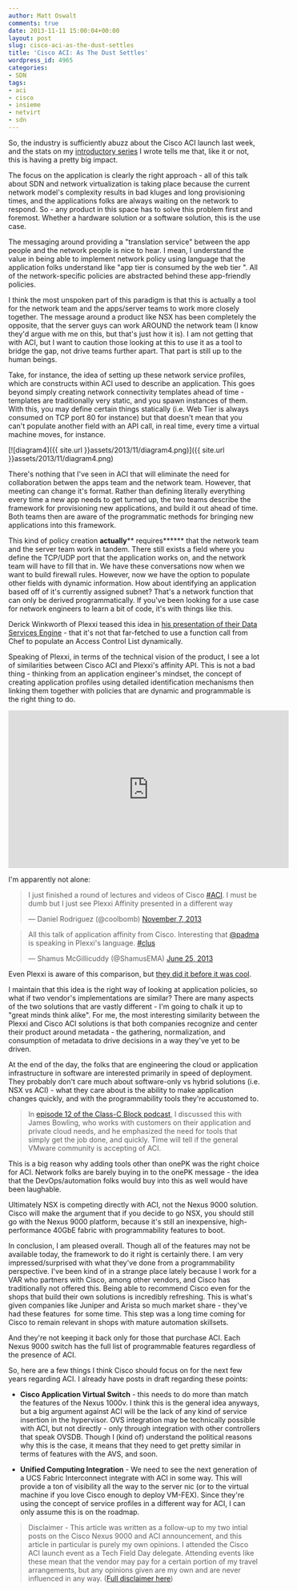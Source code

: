 ```yaml
---
author: Matt Oswalt
comments: true
date: 2013-11-11 15:00:04+00:00
layout: post
slug: cisco-aci-as-the-dust-settles
title: 'Cisco ACI: As The Dust Settles'
wordpress_id: 4965
categories:
- SDN
tags:
- aci
- cisco
- insieme
- netvirt
- sdn
---
```


So, the industry is sufficiently abuzz about the Cisco ACI launch last week, and the stats on my [introductory series](http://keepingitclassless.net/2013/11/insieme-and-cisco-aci-part-2-aci-and-programmability/) I wrote tells me that, like it or not, this is having a pretty big impact.

The focus on the application is clearly the right approach - all of this talk about SDN and network virtualization is taking place because the current network model's complexity results in bad kluges and long provisioning times, and the applications folks are always waiting on the network to respond. So - any product in this space has to solve this problem first and foremost. Whether a hardware solution or a software solution, this is the use case.

The messaging around providing a "translation service" between the app people and the network people is nice to hear. I mean, I understand the value in being able to implement network policy using language that the application folks understand like "app tier is consumed by the web tier ". All of the network-specific policies are abstracted behind these app-friendly policies.

I think the most unspoken part of this paradigm is that this is actually a tool for the network team and the apps/server teams to work more closely together. The message around a product like NSX has been completely the opposite, that the server guys can work AROUND the network team (I know they'd argue with me on this, but that's just how it is). I am not getting that with ACI, but I want to caution those looking at this to use it as a tool to bridge the gap, not drive teams further apart. That part is still up to the human beings.

Take, for instance, the idea of setting up these network service profiles, which are constructs within ACI used to describe an application. This goes beyond simply creating network connectivity templates ahead of time - templates are traditionally very static, and you spawn instances of them. With this, you may define certain things statically (i.e. Web Tier is always consumed on TCP port 80 for instance) but that doesn't mean that you can't populate another field with an API call, in real time, every time a virtual machine moves, for instance.

[![diagram4]({{ site.url }}assets/2013/11/diagram4.png)]({{ site.url }}assets/2013/11/diagram4.png)

There's nothing that I've seen in ACI that will eliminate the need for collaboration betwen the apps team and the network team. However, that meeting can change it's format. Rather than defining literally everything every time a new app needs to get turned up, the two teams describe the framework for provisioning new applications, and build it out ahead of time. Both teams then are aware of the programmatic methods for bringing new applications into this framework.

This kind of policy creation **actually**** requires****** that the network team and the server team work in tandem. There still exists a field where you define the TCP/UDP port that the application works on, and the network team will have to fill that in. We have these conversations now when we want to build firewall rules. However, now we have the option to populate other fields with dynamic information. How about identifying an application based off of it's currently assigned subnet? That's a network function that can only be derived programmatically. If you've been looking for a use case for network engineers to learn a bit of code, it's with things like this.

Derick Winkworth of Plexxi teased this idea in [his presentation of their Data Services Engine](http://keepingitclassless.net/2013/10/plexxi-optimized-workload-and-workflow/) - that it's not that far-fetched to use a function call from Chef to populate an Access Control List dynamically.

Speaking of Plexxi, in terms of the technical vision of the product, I see a lot of similarities between Cisco ACI and Plexxi's affinity API. This is not a bad thing - thinking from an application engineer's mindset, the concept of creating application profiles using detailed identification mechanisms then linking them together with policies that are dynamic and programmable is the right thing to do.

<div style="text-align: center"><iframe width="560" height="315" src="http://www.youtube.com/embed/ka8QG7S8ir0" frameborder="0" allowfullscreen></iframe></div>

I'm apparently not alone:

<blockquote class="twitter-tweet" lang="en"><p lang="en" dir="ltr">I just finished a round of lectures and videos of Cisco <a href="https://twitter.com/hashtag/ACI?src=hash">#ACI</a>. I must be dumb but I just see Plexxi Affinity presented in a different way</p>&mdash; Daniel Rodriguez (@coolbomb) <a href="https://twitter.com/coolbomb/status/398571817788391424">November 7, 2013</a></blockquote>
<script async src="//platform.twitter.com/widgets.js" charset="utf-8"></script>

<blockquote class="twitter-tweet" lang="en"><p lang="en" dir="ltr">All this talk of application affinity from Cisco. Interesting that <a href="https://twitter.com/Padma">@padma</a> is speaking in Plexxi&#39;s language. <a href="https://twitter.com/hashtag/clus?src=hash">#clus</a></p>&mdash; Shamus McGillicuddy (@ShamusEMA) <a href="https://twitter.com/ShamusEMA/status/349548663166611457">June 25, 2013</a></blockquote>
<script async src="//platform.twitter.com/widgets.js" charset="utf-8"></script>

Even Plexxi is aware of this comparison, but [they did it before it was cool](http://www.plexxi.com/2013/06/plexxi-on-cisco-application-driven-networking-is-the-new-black/#sthash.y4TneL5s.AebSL84E.dpbs).

I maintain that this idea is the right way of looking at application policies, so what if two vendor's implementations are similar? There are many aspects of the two solutions that are vastly different - I'm going to chalk it up to "great minds think alike". For me, the most interesting similarity between the Plexxi and Cisco ACI solutions is that both companies recognize and center their product around metadata - the gathering, normalization, and consumption of metadata to drive decisions in a way they've yet to be driven.

At the end of the day, the folks that are engineering the cloud or application infrastructure in software are interested primarily in speed of deployment. They probably don't care much about software-only vs hybrid solutions (i.e. NSX vs ACI) - what they care about is the ability to make application changes quickly, and with the programmability tools they're accustomed to.

> In [episode 12 of the Class-C Block podcast](http://classcblock.com/2013/11/06/show-12-insieme-and-the-nexus-9000/), I discussed this with James Bowling, who works with customers on their application and private cloud needs, and he emphasized the need for tools that simply get the job done, and quickly. Time will tell if the general VMware community is accepting of ACI.

This is a big reason why adding tools other than onePK was the right choice for ACI. Network folks are barely buying in to the onePK message - the idea that the DevOps/automation folks would buy into this as well would have been laughable.

Ultimately NSX is competing directly with ACI, not the Nexus 9000 solution. Cisco will make the argument that if you decide to go NSX, you should still go with the Nexus 9000 platform, because it's still an inexpensive, high-performance 40GbE fabric with programmability features to boot.

In conclusion, I am pleased overall. Though all of the features may not be available today, the framework to do it right is certainly there. I am very impressed/surprised with what they've done from a programmability perspective. I've been kind of in a strange place lately because I work for a VAR who partners with Cisco, among other vendors, and Cisco has traditionally not offered this. Being able to recommend Cisco even for the shops that build their own solutions is incredibly refreshing. This is what's given companies like Juniper and Arista so much market share - they've had these features  for some time. This step was a long time coming for Cisco to remain relevant in shops with mature automation skillsets.

And they're not keeping it back only for those that purchase ACI. Each Nexus 9000 switch has the full list of programmable features regardless of the presence of ACI.

So, here are a few things I think Cisco should focus on for the next few years regarding ACI. I already have posts in draft regarding these points:
	
  * **Cisco Application Virtual Switch** - this needs to do more than match the features of the Nexus 1000v. I think this is the general idea anyways, but a big argument against ACI will be the lack of any kind of service insertion in the hypervisor. OVS integration may be technically possible with ACI, but not directly - only through integration with other controllers that speak OVSDB. Though I (kind of) understand the political reasons why this is the case, it means that they need to get pretty similar in terms of features with the AVS, and soon.

  * **Unified Computing Integration** - We need to see the next generation of a UCS Fabric Interconnect integrate with ACI in some way. This will provide a ton of visibility all the way to the server nic (or to the virtual machine if you love Cisco enough to deploy VM-FEX). Since they're using the concept of service profiles in a different way for ACI, I can only assume this is on the roadmap.

> Disclaimer - This article was written as a follow-up to my two intial posts on the Cisco Nexus 9000 and ACI announcement, and this article in particular is purely my own opinions.
I attended the Cisco ACI launch event as a Tech Field Day delegate. Attending events like these mean that the vendor may pay for a certain portion of my travel arrangements, but any opinions given are my own and are never influenced in any way. ([Full disclaimer here](http://keepingitclassless.net/disclaimers/))
